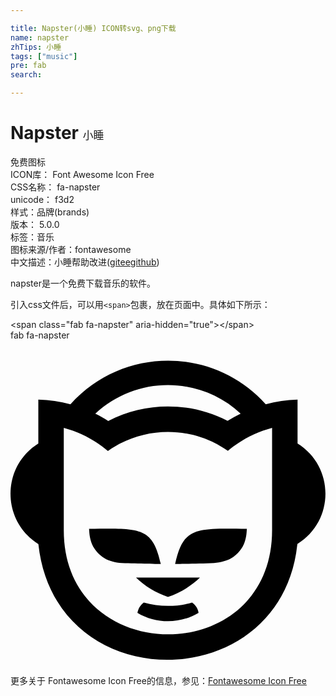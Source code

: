 ```yaml
---

title: Napster(小睡) ICON转svg、png下载
name: napster
zhTips: 小睡
tags: ["music"]
pre: fab
search: 

---
```


# Napster  <small style="font-size: 60%;font-weight: 100">小睡</small>


<div class="detail-page">
<p>
<span><span class="badge-success badge">免费图标</span> </span>
<br/>
<span>
ICON库：
<span class="badge-secondary badge">Font Awesome Icon Free</span> 
</span>
<br/>
<span>
CSS名称：
<span class="badge-secondary badge">fa-napster</span> 
</span>
<br/>
<span>
unicode：
<span class="badge-secondary badge">f3d2</span> 
<copy-btn content='f3d2' btn-title=""></copy-btn>
<copy-btn :content='String.fromCodePoint(parseInt("f3d2", 16))' btn-title="复制U"></copy-btn>
</span><br/><span>样式：<span class="badge-light badge">品牌(brands)</span></span>
<br/>
<span>
版本：
<span class="badge-secondary badge">5.0.0</span> 
</span><br/><span>标签：<span class="badge-light badge"><router-link to="/tags/music.html">音乐</router-link></span></span>
<br/>
<span>图标来源/作者：<span class="badge-light badge">fontawesome</span></span> 
<br/>
<span class="zh-detail">中文描述：<span class="badge-primary badge">小睡</span><span class="help-link"><span>帮助改进</span>(<a href="https://gitee.com/liuwave/icon-helper/edit/master/json/fontawesome/brands/napster.json" target="_blank" rel="noopener noreferrer">gitee</a><a href="https://github.com/liuwave/icon-helper/edit/master/json/fontawesome/brands/napster.json" target="_blank" rel="noopener noreferrer">github</a></span>)</span><br/>
</p>
</div><div class="description description alert alert-light">napster是一个免费下载音乐的软件。</div>
<div class="alert alert-dark">
  <i class="fab fa-napster fa-xs"></i>
  <i class="fab fa-napster fa-sm"></i>
  <i class="fab fa-napster fa-lg"></i>
  <i class="fab fa-napster fa-2x"></i>
  <i class="fab fa-napster fa-3x"></i>
  <i class="fab fa-napster fa-5x"></i>
  <i class="fab fa-napster fa-7x"></i>
</div>
<div>
  <p>引入css文件后，可以用<code>&lt;span&gt;</code>包裹，放在页面中。具体如下所示：    
  </p>
  <div class="alert alert-primary" style="font-size: 14px">
    &lt;span class="fab fa-napster" aria-hidden="true"&gt;&lt;/span&gt;
    <copy-btn content='<span class="fab fa-napster" aria-hidden="true"></span>'></copy-btn>
  </div>
  <div class="alert alert-secondary">
    <i class="fab fa-napster"
    style="font-size: 24px"
    aria-hidden="true"></i> fab fa-napster
    <copy-btn content="fab fa-napster" btn-title="复制图标名称"></copy-btn>
  </div>
</div>
<div id="svg" class="svg-wrap">
<svg xmlns="http://www.w3.org/2000/svg" viewBox="0 0 496 512"><path d="M298.3 373.6c-14.2 13.6-31.3 24.1-50.4 30.5-19-6.4-36.2-16.9-50.3-30.5h100.7zm44-199.6c20-16.9 43.6-29.2 69.6-36.2V299c0 219.4-328 217.6-328 .3V137.7c25.9 6.9 49.6 19.6 69.5 36.4 56.8-40 132.5-39.9 188.9-.1zm-208.8-58.5c64.4-60 164.3-60.1 228.9-.2-7.1 3.5-13.9 7.3-20.6 11.5-58.7-30.5-129.2-30.4-187.9.1-6.3-4-13.9-8.2-20.4-11.4zM43.8 93.2v69.3c-58.4 36.5-58.4 121.1.1 158.3 26.4 245.1 381.7 240.3 407.6 1.5l.3-1.7c58.7-36.3 58.9-121.7.2-158.2V93.2c-17.3.5-34 3-50.1 7.4-82-91.5-225.5-91.5-307.5.1-16.3-4.4-33.1-7-50.6-7.5zM259.2 352s36-.3 61.3-1.5c10.2-.5 21.1-4 25.5-6.5 26.3-15.1 25.4-39.2 26.2-47.4-79.5-.6-99.9-3.9-113 55.4zm-135.5-55.3c.8 8.2-.1 32.3 26.2 47.4 4.4 2.5 15.2 6 25.5 6.5 25.3 1.1 61.3 1.5 61.3 1.5-13.2-59.4-33.7-56.1-113-55.4zm169.1 123.4c-3.2-5.3-6.9-7.3-6.9-7.3-24.8 7.3-52.2 6.9-75.9 0 0 0-2.9 1.5-6.4 6.6-2.8 4.1-3.7 9.6-3.7 9.6 29.1 17.6 67.1 17.6 96.2 0-.1-.1-.3-4-3.3-8.9z"/></svg>
</div>
<detail full-name='fa-napster'></detail>
    
<div><p>更多关于  Fontawesome Icon Free的信息，参见：<a target="_blank" href="https://iconhelper.cn/fontawesome.html">Fontawesome Icon Free</a>
</p></div>
